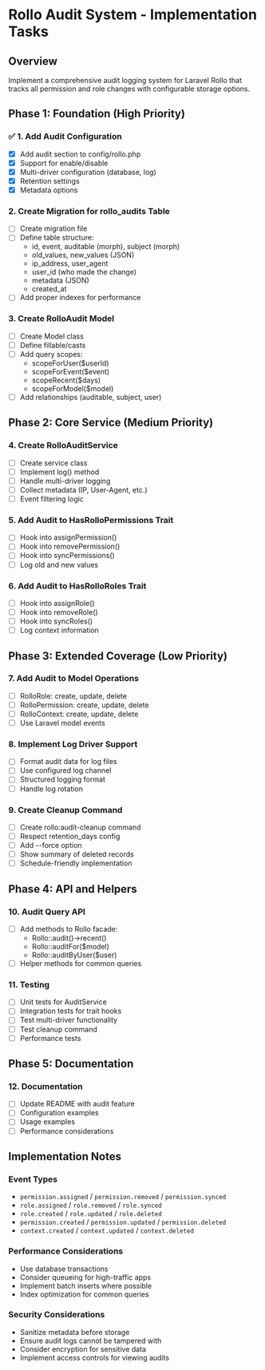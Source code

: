 # Rollo Audit System - Implementation Tasks

## Overview
Implement a comprehensive audit logging system for Laravel Rollo that tracks all permission and role changes with configurable storage options.

## Phase 1: Foundation (High Priority)

### ✅ 1. Add Audit Configuration
- [x] Add audit section to config/rollo.php
- [x] Support for enable/disable
- [x] Multi-driver configuration (database, log)
- [x] Retention settings
- [x] Metadata options

### 2. Create Migration for rollo_audits Table
- [ ] Create migration file
- [ ] Define table structure:
  - id, event, auditable (morph), subject (morph)
  - old_values, new_values (JSON)
  - ip_address, user_agent
  - user_id (who made the change)
  - metadata (JSON)
  - created_at
- [ ] Add proper indexes for performance

### 3. Create RolloAudit Model
- [ ] Create Model class
- [ ] Define fillable/casts
- [ ] Add query scopes:
  - scopeForUser($userId)
  - scopeForEvent($event)
  - scopeRecent($days)
  - scopeForModel($model)
- [ ] Add relationships (auditable, subject, user)

## Phase 2: Core Service (Medium Priority)

### 4. Create RolloAuditService
- [ ] Create service class
- [ ] Implement log() method
- [ ] Handle multi-driver logging
- [ ] Collect metadata (IP, User-Agent, etc.)
- [ ] Event filtering logic

### 5. Add Audit to HasRolloPermissions Trait
- [ ] Hook into assignPermission()
- [ ] Hook into removePermission()
- [ ] Hook into syncPermissions()
- [ ] Log old and new values

### 6. Add Audit to HasRolloRoles Trait
- [ ] Hook into assignRole()
- [ ] Hook into removeRole()
- [ ] Hook into syncRoles()
- [ ] Log context information

## Phase 3: Extended Coverage (Low Priority)

### 7. Add Audit to Model Operations
- [ ] RolloRole: create, update, delete
- [ ] RolloPermission: create, update, delete
- [ ] RolloContext: create, update, delete
- [ ] Use Laravel model events

### 8. Implement Log Driver Support
- [ ] Format audit data for log files
- [ ] Use configured log channel
- [ ] Structured logging format
- [ ] Handle log rotation

### 9. Create Cleanup Command
- [ ] Create rollo:audit-cleanup command
- [ ] Respect retention_days config
- [ ] Add --force option
- [ ] Show summary of deleted records
- [ ] Schedule-friendly implementation

## Phase 4: API and Helpers

### 10. Audit Query API
- [ ] Add methods to Rollo facade:
  - Rollo::audit()->recent()
  - Rollo::auditFor($model)
  - Rollo::auditByUser($user)
- [ ] Helper methods for common queries

### 11. Testing
- [ ] Unit tests for AuditService
- [ ] Integration tests for trait hooks
- [ ] Test multi-driver functionality
- [ ] Test cleanup command
- [ ] Performance tests

## Phase 5: Documentation

### 12. Documentation
- [ ] Update README with audit feature
- [ ] Configuration examples
- [ ] Usage examples
- [ ] Performance considerations

## Implementation Notes

### Event Types
- `permission.assigned` / `permission.removed` / `permission.synced`
- `role.assigned` / `role.removed` / `role.synced`
- `role.created` / `role.updated` / `role.deleted`
- `permission.created` / `permission.updated` / `permission.deleted`
- `context.created` / `context.updated` / `context.deleted`

### Performance Considerations
- Use database transactions
- Consider queueing for high-traffic apps
- Implement batch inserts where possible
- Index optimization for common queries

### Security Considerations
- Sanitize metadata before storage
- Ensure audit logs cannot be tampered with
- Consider encryption for sensitive data
- Implement access controls for viewing audits